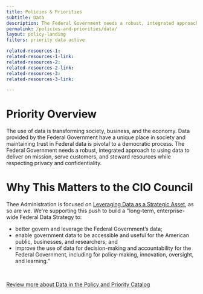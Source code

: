 ```yaml
---
title: Policies & Priorities
subtitle: Data
description: The Federal Government needs a robust, integrated approach to using data to deliver on mission, serve customers, and steward resources while respecting privacy and confidentiality.
permalink: /policies-and-priorities/data/
layout: policy-landing
filters: priority data active

related-resources-1:
related-resources-1-link:
related-resources-2:
related-resources-2-link:
related-resources-3:
related-resources-3-link:

---
```


# Priority Overview #
The use of data is transforming society, business, and the economy. Data provided by the Federal Government have a unique place in society and maintaining trust in Federal data is pivotal to a democratic process. The Federal Government needs a robust, integrated approach to using data to deliver on mission, serve customers, and steward resources while respecting privacy and confidentiality.

# Why This Matters to the CIO Council #
Thee Administration is focused on [Leveraging Data as a Strategic Asset](https://www.performance.gov/CAP/leveragingdata/), as so are we. We're supporting this push to build a "long-term, enterprise-wide Federal Data Strategy to:
- better govern and leverage the Federal Government’s data;
- enable government data to be accessible and useful for the American public, businesses, and researchers; and
- improve the use of data for decision-making and accountability for the Federal Government, including for policy-making, innovation, oversight, and learning."

&nbsp;

[Review more about Data in the Policy and Priority Catalog]({{site.baseurl}}/policies-and-priorities/#subject=*&role=.data&status=*)
